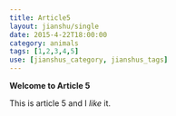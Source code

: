 ```yaml
---
title: Article5
layout: jianshu/single
date: 2015-4-22T18:00:00
category: animals
tags: [1,2,3,4,5]
use: [jianshus_category, jianshus_tags]
---
```


**Welcome to Article 5**

This is article 5 and I *like* it. 
